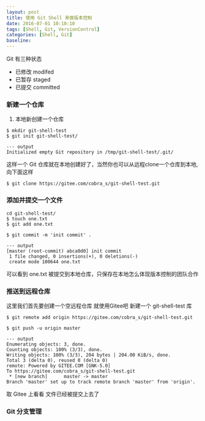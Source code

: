 ```yaml
---
layout: post
title: 使用 Git Shell 来做版本控制
date: 2016-07-01 10:10:10
tags: [Shell, Git, VersionControl]
categories: [Shell, Git]
baseline:
---
```


Git 有三种状态

- 已修改 modifed
- 已暂存 staged
- 已提交 committed

### 新建一个仓库

1. 本地新创建一个仓库

```
$ mkdir git-shell-test
$ git init git-shell-test/

--- output
Initialized empty Git repository in /tmp/git-shell-test/.git/
```

这样一个 Git 仓库就在本地创建好了，当然你也可以从远程clone一个仓库到本地,向下面这样

```
$ git clone https://gitee.com/cobra_s/git-shell-test.git
```

### 添加并提交一个文件

```
cd git-shell-test/
$ touch one.txt
$ git add one.txt

$ git commit -m 'init commit' .

--- output
[master (root-commit) abca0d0] init commit
 1 file changed, 0 insertions(+), 0 deletions(-)
 create mode 100644 one.txt
```

可以看到 one.txt 被提交到本地仓库，只保存在本地怎么体现版本控制的团队合作

### 推送到远程仓库

这里我们首先要创建一个空远程仓库 就使用Gitee吧 新建一个 git-shell-test 库

```
$ git remote add origin https://gitee.com/cobra_s/git-shell-test.git

$ git push -u origin master

--- output
Enumerating objects: 3, done.
Counting objects: 100% (3/3), done.
Writing objects: 100% (3/3), 204 bytes | 204.00 KiB/s, done.
Total 3 (delta 0), reused 0 (delta 0)
remote: Powered by GITEE.COM [GNK-5.0]
To https://gitee.com/cobra_s/git-shell-test.git
 * [new branch]      master -> master
Branch 'master' set up to track remote branch 'master' from 'origin'.

```

取 Gitee 上看看 文件已经被提交上去了

### Git 分支管理
